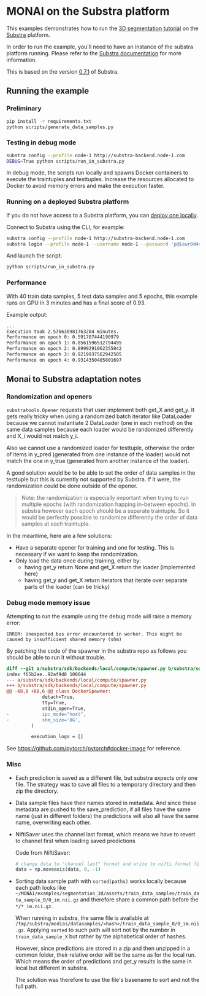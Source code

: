 # MONAI on the Substra platform

This examples demonstrates how to run the [3D segmentation tutorial](../../3d_segmentation) on the [Substra](https://github.com/substrafoundation/substra) platform.

In order to run the example, you'll need to have an instance of the substra platform running. Please refer to the [Substra documentation](https://doc.substra.ai/) for more information.

This is based on the version [0.7.1](https://github.com/SubstraFoundation/substra/releases/tag/0.7.1) of Substra.

## Running the example

### Preliminary

```sh
pip install -r requirements.txt
python scripts/generate_data_samples.py
```

### Testing in debug mode

```sh
substra config --profile node-1 http://substra-backend.node-1.com
DEBUG=True python scripts/run_in_substra.py
```

In debug mode, the scripts run locally and spawns Docker containers to execute the traintuples
and testtuples. Increase the resources allocated to Docker to avoid memory errors and make the execution faster.

### Running on a deployed Substra platform

If you do not have access to a Substra platform, you can [deploy one locally](https://doc.substra.ai/setup/local_install_skaffold.html).

Connect to Substra using the CLI, for example:
```sh
substra config --profile node-1 http://substra-backend.node-1.com
substra login --profile node-1 --username node-1 --password 'p@$swr0d44'
```

And launch the script:
```sh
python scripts/run_in_substra.py
```

### Performance

With 40 train data samples, 5 test data samples and 5 epochs, this example runs on GPU in 3 minutes and has a final score of 0.93.

Example output:
```sh
...
Execution took 2.576630981763204 minutes.
Performance on epoch 0: 0.591707444190979
Performance on epoch 1: 0.8561596512794495
Performance on epoch 2: 0.8999291062355042
Performance on epoch 3: 0.9219937562942505
Performance on epoch 4: 0.9314350485801697
```

## Monai to Substra adaptation notes

### Randomization and openers

`substratools.Opener` requests that user implement both get_X and get_y. It gets really tricky when using a randomized batch iterator like DataLoader because we cannot instantiate 2 DataLoader (one in each method) on the same data samples because each loader would be randomized differently and X_i would not match y_i.

Also we cannot use a randomized loader for testtuple, otherwise the order of items in y_pred (generated from one instance of the loader) would not match the one in y_true (generated from another instance of the loader).

A good solution would be to be able to set the order of data samples in the testtuple but this is currently not supported by Substra. If it were, the randomization could be done outside of the opener.

> Note: the randomization is especially important when trying to run multiple epochs (with randomization happing in-between epochs). In substra however each epoch should be a separate traintuple. So it would be perfectly possible to randomize differently the order of data samples at each traintuple.

In the meantime, here are a few solutions:

* Have a separate opener for training and one for testing. This is necessary if we want to keep the randomization.
* Only load the data once during training, either by:
  * having get_y return None and get_X return the loader (implemented here)
  * having get_y and get_X return iterators that iterate over separate parts of the loader (can be tricky)

### Debug mode memory issue

Attempting to run the example using the debug mode will raise a memory error:

```
ERROR: Unexpected bus error encountered in worker. This might be caused by insufficient shared memory (shm)
```

By patching the code of the spawner in the substra repo as follows you should be able to run it without trouble.

```diff
diff --git a/substra/sdk/backends/local/compute/spawner.py b/substra/sdk/backends/local/compute/spawner.py
index f65b2ae..92af9d8 100644
--- a/substra/sdk/backends/local/compute/spawner.py
+++ b/substra/sdk/backends/local/compute/spawner.py
@@ -68,8 +68,6 @@ class DockerSpawner:
             detach=True,
             tty=True,
             stdin_open=True,
-            ipc_mode="host",
-            shm_size='8G',
         )

         execution_logs = []
```

See https://github.com/pytorch/pytorch#docker-image for reference.

### Misc

* Each prediction is saved as a different file, but substra expects only one file. The strategy was to save all files
  to a temporary directory and then zip the directory.

* Data sample files have their names stored in metadata. And since these metadata are pushed to the save_prediction,
  if all files have the same name (just in different folders) the predictions will also all have the same name,
  overwriting each other.

* NiftiSaver uses the channel last format, which means we have to revert to channel first when loading saved predictions

  Code from NiftiSaver:

  ```python
  # change data to "channel last" format and write to nifti format file
  data = np.moveaxis(data, 0, -1)
  ```

* Sorting data sample path with `sorted(paths)` works locally because each path looks like
  `~/MONAI/examples/segmentation_3d/assets/train_data_samples/train_data_sample_0/0_im.nii.gz` and therefore share a
  common path before the `*/*_im.nii.gz`.

  When running in substra, the same file is available at
  `/tmp/substra/medias/datasamples/<hash>/train_data_sample_0/0_im.nii.gz`. Applying `sorted` to such path will sort
  not by the number in `train_data_sample_X` but rather by the alphabetical order of hashes.

  However, since predictions are stored in a zip and then unzipped in a common folder, their relative order will be
  the same as for the local run. Which means the order of predictions and get_y results is the same in local but
  different in substra.

  The solution was therefore to use the file's basename to sort and not the full path.

